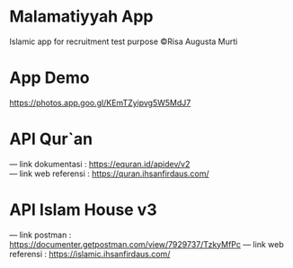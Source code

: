 # Malamatiyyah App
 
Islamic app for recruitment test purpose ©Risa Augusta Murti

# App Demo
https://photos.app.goo.gl/KEmTZyipvg5W5MdJ7
 
# API Qur`an
— link dokumentasi : https://equran.id/apidev/v2  
— link web referensi : https://quran.ihsanfirdaus.com/

# API Islam House v3
— link postman : https://documenter.getpostman.com/view/7929737/TzkyMfPc
— link web referensi : https://islamic.ihsanfirdaus.com/



